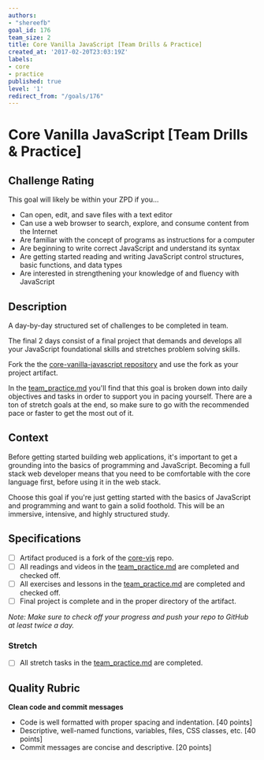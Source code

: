 ```yaml
---
authors:
- "shereefb"
goal_id: 176
team_size: 2
title: Core Vanilla JavaScript [Team Drills & Practice]
created_at: '2017-02-20T23:03:19Z'
labels:
- core
- practice
published: true
level: '1'
redirect_from: "/goals/176"
---
```


# Core Vanilla JavaScript [Team Drills & Practice]

## Challenge Rating

This goal will likely be within your ZPD if you...

- Can open, edit, and save files with a text editor
- Can use a web browser to search, explore, and consume content from the Internet
- Are familiar with the concept of programs as instructions for a computer
- Are beginning to write correct JavaScript and understand its syntax
- Are getting started reading and writing JavaScript control structures, basic functions, and data types
- Are interested in strengthening your knowledge of and fluency with JavaScript

## Description

A day-by-day structured set of challenges to be completed in team.

The final 2 days consist of a final project that demands and develops all your JavaScript foundational skills and stretches problem solving skills.

Fork the the [core-vanilla-javascript repository][core-vjs] and use the fork as your project artifact.

In the [team_practice.md][core-vjs-team] you'll find that this goal is broken down into daily objectives and tasks in order to support you in pacing yourself. There are a ton of stretch goals at the end, so make sure to go with the recommended pace or faster to get the most out of it.

## Context

Before getting started building web applications, it's important to get a grounding into the basics of programming and JavaScript. Becoming a full stack web developer means that you need to be comfortable with the core language first, before using it in the web stack.

Choose this goal if you're just getting started with the basics of JavaScript and programming and want to gain a solid foothold. This will be an immersive, intensive, and highly structured study.

## Specifications

- [ ] Artifact produced is a fork of the [core-vjs][core-vjs] repo.
- [ ] All readings and videos in the [team_practice.md][core-vjs-team] are completed and checked off.
- [ ] All exercises and lessons in the [team_practice.md][core-vjs-team] are completed and checked off.
- [ ] Final project is complete and in the proper directory of the artifact.

_Note: Make sure to check off your progress and push your repo to GitHub at least twice a day._

### Stretch

- [ ] All stretch tasks in the [team_practice.md][core-vjs-team] are completed.

## Quality Rubric

**Clean code and commit messages**
- Code is well formatted with proper spacing and indentation. [40 points]
- Descriptive, well-named functions, variables, files, CSS classes, etc. [40 points]
- Commit messages are concise and descriptive. [20 points]

[core-vjs]: https://github.com/GuildCrafts/core-vanilla-javascript
[core-vjs-team]: https://github.com/GuildCrafts/core-object-oriented-javascript/blob/master/team_practice.md
